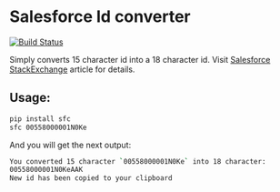 # Salesforce Id converter

[![Build Status](https://travis-ci.org/amureki/salesforce_id_converter.svg?branch=master)](https://travis-ci.org/amureki/salesforce_id_converter)

Simply converts 15 character id into a 18 character id.
Visit [Salesforce StackExchange](http://salesforce.stackexchange.com/questions/1653/what-are-salesforce-ids-composed-of) article for details.

## Usage:

```bash
pip install sfc
sfc 00558000001N0Ke
```

And you will get the next output:
```bash
You converted 15 character `00558000001N0Ke` into 18 character:
00558000001N0KeAAK
New id has been copied to your clipboard
```
